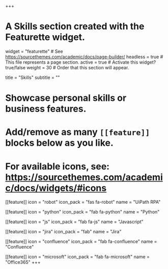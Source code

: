 +++
# A Skills section created with the Featurette widget.
widget = "featurette"  # See https://sourcethemes.com/academic/docs/page-builder/
headless = true  # This file represents a page section.
active = true  # Activate this widget? true/false
weight = 30  # Order that this section will appear.

title = "Skills"
subtitle = ""

# Showcase personal skills or business features.
#
# Add/remove as many `[[feature]]` blocks below as you like.
#
# For available icons, see: https://sourcethemes.com/academic/docs/widgets/#icons

[[feature]]
  icon = "robot"
  icon_pack = "fas fa-robot"
  name = "UiPath RPA"

[[feature]]
  icon = "python"
  icon_pack = "fab fa-python"
  name = "Python"

[[feature]]
  icon = "js"
  icon_pack = "fab fa-js"
  name = "Javascript"

[[feature]]
  icon = "jira"
  icon_pack = "fab"
  name = "Jira"

[[feature]]
  icon = "confluence"
  icon_pack = "fab fa-confluence"
  name = "Confluence"

[[feature]]
  icon = "microsoft"
  icon_pack = "fab fa-microsoft"
  name = "Office365"
+++
